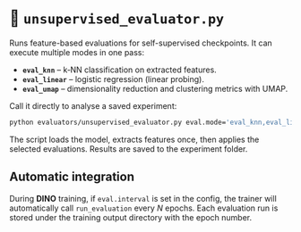 # 🔬 `unsupervised_evaluator.py`

Runs feature-based evaluations for self-supervised checkpoints. It can execute multiple modes in one pass:

- **`eval_knn`** – k‑NN classification on extracted features.
- **`eval_linear`** – logistic regression (linear probing).
- **`eval_umap`** – dimensionality reduction and clustering metrics with UMAP.

Call it directly to analyse a saved experiment:

```bash
python evaluators/unsupervised_evaluator.py eval.mode='eval_knn,eval_linear,eval_umap' eval.experiment_path=path/to/exp
```

The script loads the model, extracts features once, then applies the selected evaluations. Results are saved to the experiment folder.

## Automatic integration

During **DINO** training, if `eval.interval` is set in the config, the trainer will automatically call `run_evaluation` every *N* epochs. Each evaluation run is stored under the training output directory with the epoch number.